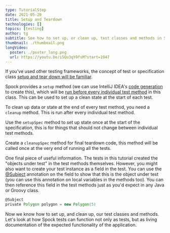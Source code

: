 ```yaml
---
type: TutorialStep
date: 2021-05-20
title: Setup and Teardown
technologies: []
topics: [testing]
author: tg
subtitle: See how to set up, or clean up, test classes and methods in Spock. 
thumbnail: ./thumbnail.png
longVideo:
  poster: ./poster_long.png
  url: https://youtu.be/i5Qu3qYOfsM?start=1947
---
```


If you've used other testing frameworks, the concept of test or specification class [setup and tear down will be familiar](http://spockframework.org/spock/docs/2.0/all_in_one.html#_comparison_to_junit).

Spock provides a `setup` method (we can use IntelliJ IDEA's [code generation](https://www.jetbrains.com/help/idea/generating-code.html) to create this), which will be [run before every individual test method](http://spockframework.org/spock/docs/2.0/all_in_one.html#_fixture_methods) in this class. This can be used to set up a clean state at the start of each test.

To clean up data or state at the end of every test method, you need a `cleanup` method. This is run after every individual test method.

Use the `setupSpec` method to set up state once at the start of the specification, this is for things that should not change between individual test methods.

Create a `cleanupSpec` method for final teardown code, this method will be called once at the very end of running all the tests.

One final piece of useful information. The tests in this tutorial created the "objects under test" in the test methods themselves. However, you might also want to create your test instance as a field in the test. You can use the [@Subject](http://spockframework.org/spock/docs/2.0/all_in_one.html#_subject) annotation on the field to show that this is the object under test (you can use this annotation on local variables in the methods too). You can then reference this field in the test methods just as you'd expect in any Java or Groovy class.

```groovy
@Subject
private Polygon polygon = new Polygon(5)
```

Now we know how to set up, and clean up, our test classes and methods. Let's look at how Spock tests can function not only as tests, but as living documentation of the expected functionality of the application.
